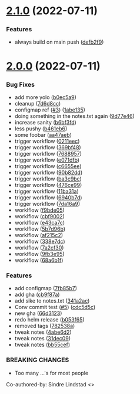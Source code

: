 # [2.1.0](https://github.com/entur/poc-plattform/compare/common-2.0.0...common-2.1.0) (2022-07-11)


### Features

* always build on main push ([defb2f9](https://github.com/entur/poc-plattform/commit/defb2f9cbb8365b5246ba1e6859f9173b156c922))



# [2.0.0](https://github.com/entur/poc-plattform/compare/cb9f87a4c4972826b27d1c34b5f9b8b5210884d4...common-2.0.0) (2022-07-11)


### Bug Fixes

* add more yolo ([b0ec5a9](https://github.com/entur/poc-plattform/commit/b0ec5a9b6bebc7fa07858a1e7176863e347d4440))
* cleanup ([7d6d8cc](https://github.com/entur/poc-plattform/commit/7d6d8cc6cbeb8b917c823706360549c8b7be8dd4))
* configmap ref ([#3](https://github.com/entur/poc-plattform/issues/3)) ([1abe135](https://github.com/entur/poc-plattform/commit/1abe135985849fbf83d7bdb1ee04d3538a74c9d3))
* doing something in the notes.txt again ([9d77e46](https://github.com/entur/poc-plattform/commit/9d77e465472548f2b8d89cc0e14ff87607fe9a8d))
* increase sanity ([b6bf3fd](https://github.com/entur/poc-plattform/commit/b6bf3fdecda4dc9932b39b3eb55d89529f5ada09))
* less pushy ([b461eb6](https://github.com/entur/poc-plattform/commit/b461eb603b61dc3d2fe88b1b1fca74dc9c957444))
* some foobar ([aa47aeb](https://github.com/entur/poc-plattform/commit/aa47aeb14da5e9edfb314bdec08b545e36d15baf))
* trigger workflow ([0211eec](https://github.com/entur/poc-plattform/commit/0211eec65044d7c46f1577c12319f5067a8c5f67))
* trigger workflow ([369bf48](https://github.com/entur/poc-plattform/commit/369bf48e4432204c7ba52112d177296ee356769b))
* trigger workflow ([7688957](https://github.com/entur/poc-plattform/commit/7688957252f6795029da8730330396df14a47376))
* trigger workflow ([e071dfb](https://github.com/entur/poc-plattform/commit/e071dfb30a4936a92d4c728ee1092be950cb3794))
* trigger workflow ([c6655ee](https://github.com/entur/poc-plattform/commit/c6655eedb9dadd16400f163a440b5a422bbbdee9))
* trigger workflow ([90b82dd](https://github.com/entur/poc-plattform/commit/90b82ddbb350a414e79ff06605f569e0703df965))
* trigger workflow ([ba3c9bc](https://github.com/entur/poc-plattform/commit/ba3c9bc85c994b92b6851aee73118e46d6a90ef5))
* trigger workflow ([476ce99](https://github.com/entur/poc-plattform/commit/476ce994dca6d77b77df8ea3fab3d43c684edf4d))
* trigger workflow ([11ba31a](https://github.com/entur/poc-plattform/commit/11ba31a7a10caa4a61d818635c116d45ea0716c9))
* trigger workflow ([6940b7d](https://github.com/entur/poc-plattform/commit/6940b7d664d8423de85ba6afae5442d2315d60bb))
* trigger workflow ([7da16a9](https://github.com/entur/poc-plattform/commit/7da16a9ff9ff82faa334d45074a26c956a7ac08a))
* worklflow ([f9bde05](https://github.com/entur/poc-plattform/commit/f9bde05b1f8fbf29de03cb8c1b1a445425d1593f))
* worklflow ([cbf9002](https://github.com/entur/poc-plattform/commit/cbf900238d3e28cbfeeddda3d938c52e8fa21d1d))
* worklflow ([e43ca7c](https://github.com/entur/poc-plattform/commit/e43ca7ca6367aabaac3ecce60d099f870fb3a629))
* worklflow ([5b7d96b](https://github.com/entur/poc-plattform/commit/5b7d96bc1d6f019ace62e779a9990448780f9937))
* worklflow ([af215c2](https://github.com/entur/poc-plattform/commit/af215c2bc68afe6f353421f4a549fe5df3ef0c94))
* worklflow ([338e7dc](https://github.com/entur/poc-plattform/commit/338e7dc9227b808dcfb6bd6ab9102b70972da643))
* worklflow ([7a2cf30](https://github.com/entur/poc-plattform/commit/7a2cf30aeba71737b2dbcfe2253348ad845aaf0e))
* worklflow ([9fb3e95](https://github.com/entur/poc-plattform/commit/9fb3e95f291c32fe549938297fb40f30dcb12bec))
* worklflow ([68a6b1f](https://github.com/entur/poc-plattform/commit/68a6b1f6835d9842e54d393f0d0470eca4fa1f92))


### Features

* add configmap ([7fb85b7](https://github.com/entur/poc-plattform/commit/7fb85b7ac76baa8b48f454d3f2c54847971ea187))
* add gha ([cb9f87a](https://github.com/entur/poc-plattform/commit/cb9f87a4c4972826b27d1c34b5f9b8b5210884d4))
* add sike to notes.txt ([341a2ac](https://github.com/entur/poc-plattform/commit/341a2ac7d0cc63cad795f66958e7408032daea49))
* Conv commit test ([#5](https://github.com/entur/poc-plattform/issues/5)) ([cdc5d5c](https://github.com/entur/poc-plattform/commit/cdc5d5ce2b7adff9b66f5b61df5fa664fe036383))
* new gha ([66d3123](https://github.com/entur/poc-plattform/commit/66d3123bf3f26e9334ed7bedd42f7cc47ad1f3a5))
* redo helm release ([b053f65](https://github.com/entur/poc-plattform/commit/b053f652479b4d3bb6f65bbdd34b03ce931e4bca))
* removed tags ([782538a](https://github.com/entur/poc-plattform/commit/782538af5811fd9dd787b21cfc1de21814eb1db7))
* tweak notes ([4abe6d2](https://github.com/entur/poc-plattform/commit/4abe6d2c82fc7da66e1a8039ae87c8fe70406395))
* tweak notes ([31dec09](https://github.com/entur/poc-plattform/commit/31dec095d4dff797d0fe913aab56c6776bd5f89b))
* tweak notes ([bb55cef](https://github.com/entur/poc-plattform/commit/bb55cef4dad3fbf350a5cbd60041bba9f1c25118))


### BREAKING CHANGES

* Too many ...'s for most people

Co-authored-by: Sindre Lindstad <>



